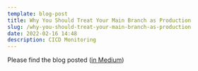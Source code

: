 ```yaml
---
template: blog-post
title: Why You Should Treat Your Main Branch as Production
slug: /why-you-should-treat-your-main-branch-as-production
date: 2022-02-16 14:48
description: CICD Monitoring
---
```

Please find the blog posted 
(<a href="https://medium.com/thundra/why-you-should-treat-your-main-branch-as-production-3660e34bdbc6" target="_blank">in Medium</a>)